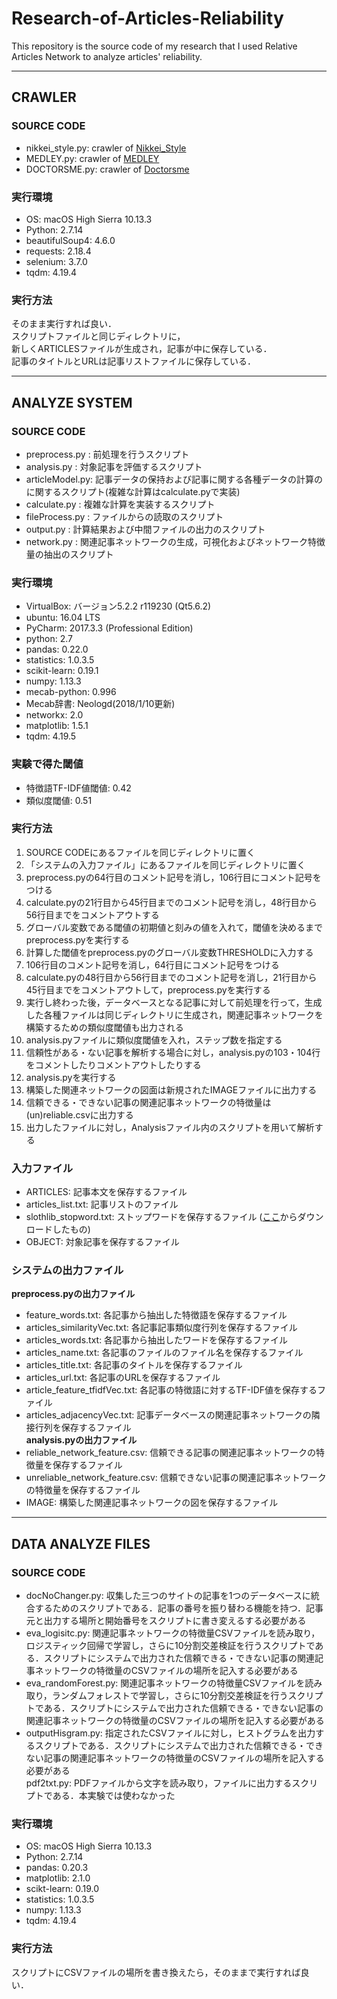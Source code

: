 # Research-of-Articles-Reliability
This repository is the source code of my research that I used Relative Articles Network to analyze articles' reliability.
***

## CRAWLER
### SOURCE CODE
- nikkei_style.py: crawler of [Nikkei_Style](https://style.nikkei.com)  
- MEDLEY.py: crawler of [MEDLEY](https://medley.life/news/)  
- DOCTORSME.py: crawler of [Doctorsme](https://doctors-me.com/)

### 実行環境
- OS: macOS High Sierra 10.13.3  
- Python: 2.7.14  
- beautifulSoup4: 4.6.0  
- requests: 2.18.4  
- selenium: 3.7.0  
- tqdm: 4.19.4  

### 実行方法
そのまま実行すれば良い．  
スクリプトファイルと同じディレクトリに，  
新しくARTICLESファイルが生成され，記事が中に保存している．  
記事のタイトルとURLは記事リストファイルに保存している．
***

## ANALYZE SYSTEM
### SOURCE CODE
- preprocess.py  : 前処理を行うスクリプト  
- analysis.py    : 対象記事を評価するスクリプト  
- articleModel.py: 記事データの保持および記事に関する各種データの計算のに関するスクリプト(複雑な計算はcalculate.pyで実装)  
- calculate.py   : 複雑な計算を実装するスクリプト  
- fileProcess.py : ファイルからの読取のスクリプト  
- output.py      : 計算結果および中間ファイルの出力のスクリプト  
- network.py     : 関連記事ネットワークの生成，可視化およびネットワーク特徴量の抽出のスクリプト  

### 実行環境
- VirtualBox: バージョン5.2.2 r119230 (Qt5.6.2)  
- ubuntu: 16.04 LTS  
- PyCharm: 2017.3.3 (Professional Edition)  
- python: 2.7  
- pandas: 0.22.0  
- statistics: 1.0.3.5  
- scikit-learn: 0.19.1  
- numpy: 1.13.3  
- mecab-python: 0.996  
- Mecab辞書: Neologd(2018/1/10更新)  
- networkx: 2.0  
- matplotlib: 1.5.1  
- tqdm: 4.19.5  

### 実験で得た閾値
- 特徴語TF-IDF値閾値: 0.42  
- 類似度閾値: 0.51  

### 実行方法
1. SOURCE CODEにあるファイルを同じディレクトリに置く  
2. 「システムの入力ファイル」にあるファイルを同じディレクトリに置く  
3. preprocess.pyの64行目のコメント記号を消し，106行目にコメント記号をつける  
4. calculate.pyの21行目から45行目までのコメント記号を消し，48行目から56行目までをコメントアウトする  
5. グローバル変数である閾値の初期値と刻みの値を入れて，閾値を決めるまでpreprocess.pyを実行する  
6. 計算した閾値をpreprocess.pyのグローバル変数THRESHOLDに入力する  
7. 106行目のコメント記号を消し，64行目にコメント記号をつける  
8. calculate.pyの48行目から56行目までのコメント記号を消し，21行目から45行目までをコメントアウトして，preprocess.pyを実行する  
9. 実行し終わった後，データベースとなる記事に対して前処理を行って，生成した各種ファイルは同じディレクトリに生成され，関連記事ネットワークを構築するための類似度閾値も出力される  
10. analysis.pyファイルに類似度閾値を入れ，ステップ数を指定する  
11. 信頼性がある・ない記事を解析する場合に対し，analysis.pyの103・104行をコメントしたりコメントアウトしたりする  
12. analysis.pyを実行する  
13. 構築した関連ネットワークの図面は新規されたIMAGEファイルに出力する  
14. 信頼できる・できない記事の関連記事ネットワークの特徴量は(un)reliable.csvに出力する  
15. 出力したファイルに対し，Analysisファイル内のスクリプトを用いて解析する  

### 入力ファイル
- ARTICLES: 記事本文を保存するファイル  
- articles_list.txt: 記事リストのファイル  
- slothlib_stopword.txt: ストップワードを保存するファイル  ([ここ](http://svn.sourceforge.jp/svnroot/slothlib/CSharp/Version1/SlothLib/NLP/Filter/StopWord/word/Japanese.txt)からダウンロードしたもの)  
- OBJECT: 対象記事を保存するファイル  

### システムの出力ファイル
**preprocess.pyの出力ファイル**  
- feature_words.txt: 各記事から抽出した特徴語を保存するファイル  
- articles_similarityVec.txt: 各記事記事類似度行列を保存するファイル  
- articles_words.txt: 各記事から抽出したワードを保存するファイル  
- articles_name.txt: 各記事のファイルのファイル名を保存するファイル  
- articles_title.txt: 各記事のタイトルを保存するファイル  
- articles_url.txt: 各記事のURLを保存するファイル  
- article_feature_tfidfVec.txt: 各記事の特徴語に対するTF-IDF値を保存するファイル  
- articles_adjacencyVec.txt: 記事データベースの関連記事ネットワークの隣接行列を保存するファイル  
**analysis.pyの出力ファイル**  
- reliable_network_feature.csv: 信頼できる記事の関連記事ネットワークの特徴量を保存するファイル  
- unreliable_network_feature.csv: 信頼できない記事の関連記事ネットワークの特徴量を保存するファイル  
- IMAGE: 構築した関連記事ネットワークの図を保存するファイル  

***
## DATA ANALYZE FILES
### SOURCE CODE
- docNoChanger.py: 収集した三つのサイトの記事を1つのデータベースに統合するためのスクリプトである．記事の番号を振り替わる機能を持つ．記事元と出力する場所と開始番号をスクリプトに書き変えるする必要がある  
- eva_logisitc.py: 関連記事ネットワークの特徴量CSVファイルを読み取り，ロジスティック回帰で学習し，さらに10分割交差検証を行うスクリプトである．スクリプトにシステムで出力された信頼できる・できない記事の関連記事ネットワークの特徴量のCSVファイルの場所を記入する必要がある  
- eva_randomForest.py: 関連記事ネットワークの特徴量CSVファイルを読み取り，ランダムフォレストで学習し，さらに10分割交差検証を行うスクリプトである．スクリプトにシステムで出力された信頼できる・できない記事の関連記事ネットワークの特徴量のCSVファイルの場所を記入する必要がある  
- outputHisgram.py: 指定されたCSVファイルに対し，ヒストグラムを出力するスクリプトである．スクリプトにシステムで出力された信頼できる・できない記事の関連記事ネットワークの特徴量のCSVファイルの場所を記入する必要がある  
pdf2txt.py: PDFファイルから文字を読み取り，ファイルに出力するスクリプトである．本実験では使わなかった  

### 実行環境
- OS: macOS High Sierra 10.13.3  
- Python: 2.7.14  
- pandas: 0.20.3  
- matplotlib: 2.1.0  
- scikt-learn: 0.19.0  
- statistics: 1.0.3.5  
- numpy: 1.13.3 
- tqdm: 4.19.4  

### 実行方法
スクリプトにCSVファイルの場所を書き換えたら，そのままで実行すれば良い．
